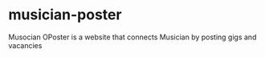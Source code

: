 # musician-poster
Musocian OPoster is a website that connects Musician by posting gigs and vacancies
